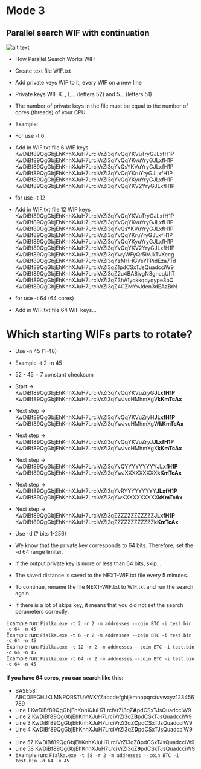 # Mode 3
## Parallel search WIF with continuation
![alt text](https://raw.githubusercontent.com/phrutis/Fialka/main/Others/img/rotors.jpg "Fialka M-125")
- How Parallel Search Works WIF:
- Create text file WIF.txt
- Add private keys WIF to it, every WIF on a new line
- Private keys WIF K.., L... (letters 52) and 5... (letters 51)
- The number of private keys in the file must be equal to the number of cores (threads) of your CPU
- Example:

- For use -t 6</br>
- Add in WIF.txt file 6 WIF keys</br>
KwDiBf89QgGbjEhKnhXJuH7LrciVrZi3qYvQqYKVuTryGJLxfH1P </br>
KwDiBf89QgGbjEhKnhXJuH7LrciVrZi3qYvQqYKvuYryGJLxfH1P </br>
KwDiBf89QgGbjEhKnhXJuH7LrciVrZi3qYvQsYKVuYryGJLxfH1P </br>
KwDiBf89QgGbjEhKnhXJuH7LrciVrZi3qYvQqYKruYryGJLxfH1P </br>
KwDiBf89QgGbjEhKnhXJuH7LrciVrZi3qYvQqYKyuYryGJLxfH1P </br>
KwDiBf89QgGbjEhKnhXJuH7LrciVrZi3qYvQqYKV2YryGJLxfH1P </br>

- for use -t 12 </br>
- Add in WIF.txt file 12 WIF keys</br>
KwDiBf89QgGbjEhKnhXJuH7LrciVrZi3qYvQqYKVuTryGJLxfH1P </br>
KwDiBf89QgGbjEhKnhXJuH7LrciVrZi3qYvQqYKvuYryGJLxfH1P </br>
KwDiBf89QgGbjEhKnhXJuH7LrciVrZi3qYvQsYKVuYryGJLxfH1P </br>
KwDiBf89QgGbjEhKnhXJuH7LrciVrZi3qYvQqYKruYryGJLxfH1P </br>
KwDiBf89QgGbjEhKnhXJuH7LrciVrZi3qYvQqYKyuYryGJLxfH1P </br>
KwDiBf89QgGbjEhKnhXJuH7LrciVrZi3qYvQqYKV2YryGJLxfH1P </br>
KwDiBf89QgGbjEhKnhXJuH7LrciVrZi3qYwyWFyQr5iVJkTvXccg </br>
KwDiBf89QgGbjEhKnhXJuH7LrciVrZi3qYzMHHGVeYFPidEza7Td </br>
KwDiBf89QgGbjEhKnhXJuH7LrciVrZi3qZ1pdCSxTJsQuadcciW9 </br>
KwDiBf89QgGbjEhKnhXJuH7LrciVrZi3qZ2u4BA8jvgN3gncqUhT </br>
KwDiBf89QgGbjEhKnhXJuH7LrciVrZi3qZ3hA1yqkkqoyqype3pQ </br>
KwDiBf89QgGbjEhKnhXJuH7LrciVrZi3qZ4CZMYvJden3dEAzBrN </br>

- for use -t 64 (64 cores)</br>
- Add in WIF.txt file 64 WIF keys...</br>

# Which starting WIFs parts to rotate?
- Use -n 45 (1-48)</br>
- Example -t 2 -n 45</br>
- 52 - 45 = 7 constant сhecksum
- Start -></br>
KwDiBf89QgGbjEhKnhXJuH7LrciVrZi3qYvQqYKVuZryG**JLxfH1P** </br>
KwDiBf89QgGbjEhKnhXJuH7LrciVrZi3qYwJvoHMhmXgV**kKmTcAx** </br>
- Next step -></br>
KwDiBf89QgGbjEhKnhXJuH7LrciVrZi3qYvQqYKVuZryH**JLxfH1P** </br>
KwDiBf89QgGbjEhKnhXJuH7LrciVrZi3qYwJvoHMhmXgW**kKmTcAx** </br>
- Next step -></br>
KwDiBf89QgGbjEhKnhXJuH7LrciVrZi3qYvQqYKVuZryJ**JLxfH1P** </br>
KwDiBf89QgGbjEhKnhXJuH7LrciVrZi3qYwJvoHMhmXgX**kKmTcAx** </br>
- Next step -></br>
KwDiBf89QgGbjEhKnhXJuH7LrciVrZi3qYvQYYYYYYYYY**JLxfH1P** </br>
KwDiBf89QgGbjEhKnhXJuH7LrciVrZi3qYwJXXXXXXXXX**kKmTcAx** </br>
- Next step -></br>
KwDiBf89QgGbjEhKnhXJuH7LrciVrZi3qYvRYYYYYYYYY**JLxfH1P** </br>
KwDiBf89QgGbjEhKnhXJuH7LrciVrZi3qYwKXXXXXXXXX**kKmTcAx** </br>
- Next step -></br>
KwDiBf89QgGbjEhKnhXJuH7LrciVrZi3qZZZZZZZZZZZZ**JLxfH1P** </br>
KwDiBf89QgGbjEhKnhXJuH7LrciVrZi3qZZZZZZZZZZZZ**kKmTcAx** </br>

- Use -d (? bits 1-256) </br>
- We know that the private key corresponds to 64 bits. Therefore, set the -d 64 range limiter. </br>
- If the output private key is more or less than 64 bits, skip... </br>
- The saved distance is saved to the NEXT-WIF.txt file every 5 minutes. </br>
- To continue, rename the file NEXT-WIF.txt to WIF.txt and run the search again </br>
- If there is a lot of skips key, it means that you did not set the search parameters correctly. </br>

Example run: ```Fialka.exe -t 2 -r 2 -m addresses --coin BTC -i test.bin -d 64 -n 45``` </br>
Example run: ```Fialka.exe -t 6 -r 2 -m addresses --coin BTC -i test.bin -d 64 -n 45``` </br>
Example run: ```Fialka.exe -t 12 -r 2 -m addresses --coin BTC -i test.bin -d 64 -n 45``` </br>
Example run: ```Fialka.exe -t 64 -r 2 -m addresses --coin BTC -i test.bin -d 64 -n 45``` </br>

#### If you have 64 cores, you can search like this: </br>
- BASE58: ABCDEFGHJKLMNPQRSTUVWXYZabcdefghijkmnopqrstuvwxyz123456789 </br>
- Line 1 KwDiBf89QgGbjEhKnhXJuH7LrciVrZi3qZ**A**pdCSxTJsQuadcciW9 </br>
- Line 2 KwDiBf89QgGbjEhKnhXJuH7LrciVrZi3qZ**B**pdCSxTJsQuadcciW9 </br>
- Line 3 KwDiBf89QgGbjEhKnhXJuH7LrciVrZi3qZ**C**pdCSxTJsQuadcciW9 </br>
- Line 4 KwDiBf89QgGbjEhKnhXJuH7LrciVrZi3qZ**D**pdCSxTJsQuadcciW9 </br>
... </br>
- Line 57 KwDiBf89QgGbjEhKnhXJuH7LrciVrZi3qZ**8**pdCSxTJsQuadcciW9 </br>
- Line 58 KwDiBf89QgGbjEhKnhXJuH7LrciVrZi3qZ**9**pdCSxTJsQuadcciW9 </br>
- Example run: ```Fialka.exe -t 58 -r 2 -m addresses --coin BTC -i test.bin -d 64 -n 45``` </br>
